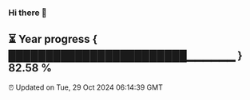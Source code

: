 ### Hi there 👋
⏳ Year progress { ████████████████████████▁▁▁▁▁▁ } 82.58 %
---
⏰ Updated on Tue, 29 Oct 2024 06:14:39 GMT

